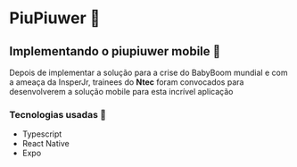 # PiuPiuwer :baby_chick:

## Implementando o piupiuwer mobile :rocket:

Depois de implementar a solução para a crise do BabyBoom mundial e com a ameaça da InsperJr, trainees do **Ntec** foram convocados para desenvolverem a solução mobile para esta incrível aplicação

### Tecnologias usadas :microscope:	

- Typescript
- React Native
- Expo
